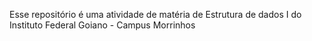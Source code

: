 Esse repositório é uma atividade de matéria de Estrutura de dados I do Instituto Federal Goiano - Campus Morrinhos
